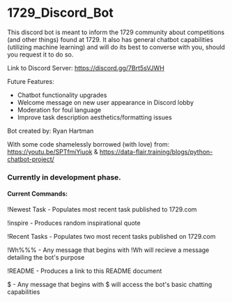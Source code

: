 # 1729_Discord_Bot
This discord bot is meant to inform the 1729 community about competitions (and other things) found at 1729. It also has general chatbot capabilities (utilizing machine learning) and will do its best to converse with you, should you request it to do so. 

Link to Discord Server: https://discord.gg/7Brt5sVJWH

Future Features:
  * Chatbot functionality upgrades
  * Welcome message on new user appearance in Discord lobby
  * Moderation for foul language
  * Improve task description aesthetics/formatting issues

Bot created by: Ryan Hartman

With some code shamelessly borrowed (with love) from: https://youtu.be/SPTfmiYiuok & https://data-flair.training/blogs/python-chatbot-project/

### Currently in development phase.

#### Current Commands:
!Newest Task - Populates most recent task published to 1729.com

!inspire - Produces random inspirational quote

!Recent Tasks - Populates two most recent tasks published on 1729.com

!Wh%%% - Any message that begins with !Wh will recieve a message detailing the bot's purpose

!README - Produces a link to this README document

$ - Any message that begins with $ will access the bot's basic chatting capabilities


